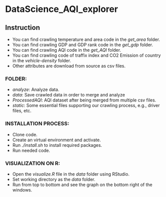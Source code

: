 # DataScience_AQI_explorer


## Instruction
- You can find crawling temperature and area code in the *get_area* folder. 
- You can find crawling GDP and GDP rank code in the *get_gdp* folder.
- You can find crawling AQI code in the *get_AQI* folder.
- You can find crawling code of traffix index and CO2 Emission of country in the *vehicle-density* folder.
- Other attributes are download from source as csv files.


### FOLDER:
- *analyze*: Analyze data.
- *data*: Save crawled data in order to merge and analyze
- *ProcessedAQI*: AQI dataset after being merged from multiple csv files.
- *static*: Some essential files supporting our crawling process, e.g., driver files, etc.


### INSTALLATION PROCESS:
- Clone code.
- Create an virtual environment and activate.
- Run *./install.sh* to install required packages.
- Run needed code.

### VISUALIZATION ON R:
- Open the *visualize.R* file in the *data* folder using RStudio.
- Set working directory as the *data* folder.
- Run from top to bottom and see the graph on the bottom right of the windows.




